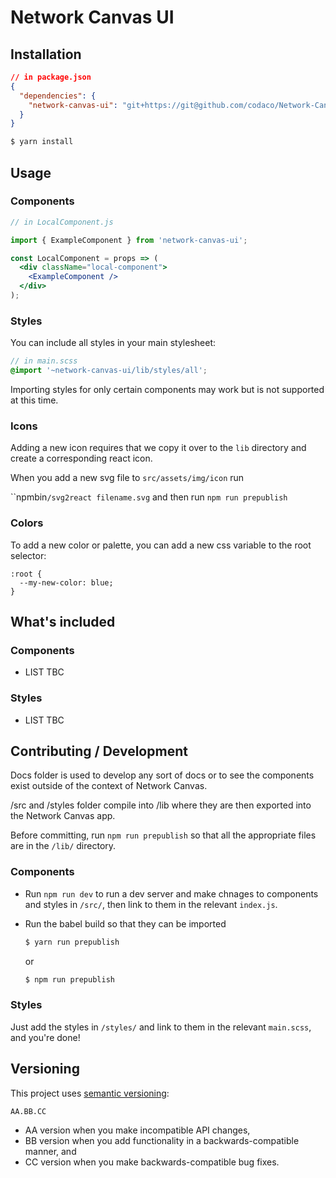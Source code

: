 # Network Canvas UI

## Installation

```json
// in package.json
{
  "dependencies": {
    "network-canvas-ui": "git+https://git@github.com/codaco/Network-Canvas-UI.git"
  }
}
```

```sh
$ yarn install
```

## Usage

### Components

```jsx
// in LocalComponent.js

import { ExampleComponent } from 'network-canvas-ui';

const LocalComponent = props => (
  <div className="local-component">
    <ExampleComponent />
  </div>
);
```

### Styles

You can include all styles in your main stylesheet:

```scss
// in main.scss
@import '~network-canvas-ui/lib/styles/all';
```

Importing styles for only certain components may work but is not supported at this time.

### Icons

Adding a new icon requires that we copy it over to the `lib` directory and create a corresponding react icon.

When you add a new svg file to `src/assets/img/icon` run

``npmbin`/svg2react filename.svg` and then run `npm run prepublish`

### Colors

To add a new color or palette, you can add a new css variable to the root selector:
```
:root {
  --my-new-color: blue;
}
```

## What's included

### Components

- LIST TBC

### Styles

- LIST TBC

## Contributing / Development

Docs folder is used to develop any sort of docs or to see the components exist outside of the context of Network Canvas.

/src and /styles folder compile into /lib where they are then exported into the Network Canvas app.

Before committing, run `npm run prepublish` so that all the appropriate files are in the `/lib/` directory.

### Components

- Run `npm run dev` to run a dev server and make chnages to components and styles in `/src/`, then link to them in the relevant `index.js`.
- Run the babel build so that they can be imported

  ```sh
  $ yarn run prepublish
  ````
  or
  ```sh
  $ npm run prepublish
  ````

### Styles

Just add the styles in `/styles/` and link to them in the relevant `main.scss`, and you're done!

## Versioning

This project uses [semantic versioning](http://semver.org/):

```
AA.BB.CC
```

- AA version when you make incompatible API changes,
- BB version when you add functionality in a backwards-compatible manner, and
- CC version when you make backwards-compatible bug fixes.

